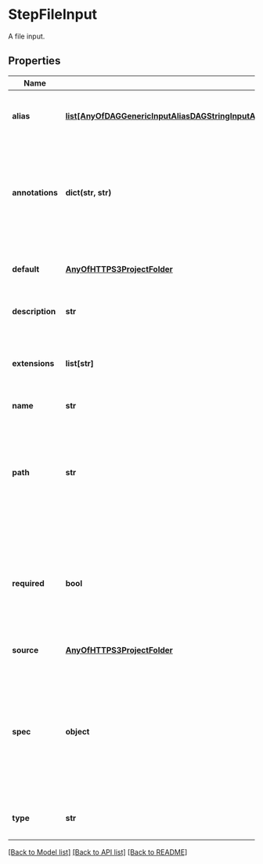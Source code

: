 # StepFileInput

A file input.
## Properties
Name | Type | Description | Notes
------------ | ------------- | ------------- | -------------
**alias** | [**list[AnyOfDAGGenericInputAliasDAGStringInputAliasDAGIntegerInputAliasDAGNumberInputAliasDAGBooleanInputAliasDAGFolderInputAliasDAGFileInputAliasDAGPathInputAliasDAGArrayInputAliasDAGJSONObjectInputAliasDAGLinkedInputAlias]**](AnyOfDAGGenericInputAliasDAGStringInputAliasDAGIntegerInputAliasDAGNumberInputAliasDAGBooleanInputAliasDAGFolderInputAliasDAGFileInputAliasDAGPathInputAliasDAGArrayInputAliasDAGJSONObjectInputAliasDAGLinkedInputAlias.md) | A list of aliases for this input in different platforms. | [optional] 
**annotations** | **dict(str, str)** | An optional dictionary to add annotations to inputs. These annotations will be used by the client side libraries. | [optional] 
**default** | [**AnyOfHTTPS3ProjectFolder**](AnyOfHTTPS3ProjectFolder.md) | The default source for file if the value is not provided. | [optional] 
**description** | **str** | Optional description for input. | [optional] 
**extensions** | **list[str]** | Optional list of extensions for file. The check for extension is case-insensitive. | [optional] 
**name** | **str** | Input name. | 
**path** | **str** | Path to the target location that the input will be copied to.  This path is relative to the working directory where the command is executed. | [optional] 
**required** | **bool** | A field to indicate if this input is required. This input needs to be set explicitly even when a default value is provided. | [optional] [default to False]
**source** | [**AnyOfHTTPS3ProjectFolder**](AnyOfHTTPS3ProjectFolder.md) | The path to source the file from. | 
**spec** | **object** | An optional JSON Schema specification to validate the input value. You can use validate_spec method to validate a value against the spec. | [optional] 
**type** | **str** |  | [optional] [readonly] [default to 'StepFileInput']

[[Back to Model list]](../README.md#documentation-for-models) [[Back to API list]](../README.md#documentation-for-api-endpoints) [[Back to README]](../README.md)


